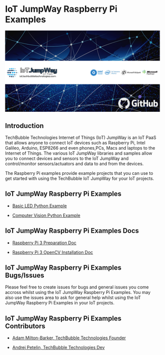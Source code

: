 # IoT JumpWay Raspberry Pi Examples

![TechBubble IoT JumpWay Docs](images/main/IoT-Jumpway.jpg)  

## Introduction

TechBubble Technologies Internet of Things (IoT) JumpWay is an IoT PaaS that allows anyone to connect IoT devices such as Raspberry Pi, Intel Galileo, Arduino, ESP8266 and even phones,PCs, Macs and laptops to the Internet of Things. The various IoT JumpWay libraries and samples allow you to connect devices and sensors to the IoT JumpWay and control/monitor sensors/actuators and data to and from the devices.

The Raspberry Pi examples provide example projects that you can use to get started with using the TechBubble IoT JumpWay for your IoT projects.

## IoT JumpWay Raspberry Pi Examples

- [Basic LED Python Example](https://github.com/TechBubbleTechnologies/IoT-JumpWay-RPI-Examples/tree/master/Basic-LED/Python "Basic LED Python Example")

- [Computer Vision Python Example](https://github.com/TechBubbleTechnologies/IoT-JumpWay-RPI-Examples/tree/master/Computer-Vision/python "Computer Vision Python Example")

## IoT JumpWay Raspberry Pi Examples Docs

- [Raspberry Pi 3 Preparation Doc](https://github.com/TechBubbleTechnologies/IoT-JumpWay-RPI-Examples/blob/master/_DOCS/1-Raspberry-Pi-Prep.md "Raspberry Pi 3 Preparation Doc")

- [Raspberry Pi 3 OpenCV Installation Doc](https://github.com/TechBubbleTechnologies/IoT-JumpWay-RPI-Examples/blob/master/_DOCS/2-Installing-OpenCV.md "Raspberry Pi 3 OpenCV Installation Doc")

## IoT JumpWay Raspberry Pi Examples Bugs/Issues

Please feel free to create issues for bugs and general issues you come accross whilst using the IoT JumpWay Raspberry Pi Examples. You may also use the issues area to ask for general help whilst using the IoT JumpWay Raspberry Pi Examples in your IoT projects.

## IoT JumpWay Raspberry Pi Examples Contributors

- [Adam Milton-Barker, TechBubble Technologies Founder](https://github.com/AdamMiltonBarker "Adam Milton-Barker, TechBubble Technologies Founder")

- [Andrej Petelin, TechBubble Technologies Dev](https://github.com/AndrejPetelin "Andrej Petelin, TechBubble Technologies Dev")